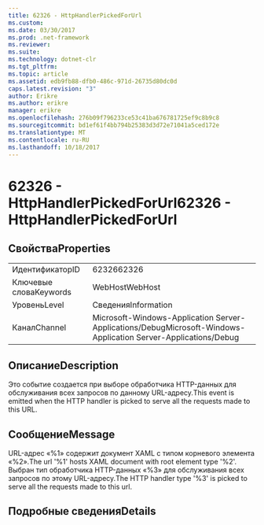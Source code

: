 ```yaml
---
title: 62326 - HttpHandlerPickedForUrl
ms.custom: 
ms.date: 03/30/2017
ms.prod: .net-framework
ms.reviewer: 
ms.suite: 
ms.technology: dotnet-clr
ms.tgt_pltfrm: 
ms.topic: article
ms.assetid: edb9fb88-dfb0-486c-971d-26735d80dc0d
caps.latest.revision: "3"
author: Erikre
ms.author: erikre
manager: erikre
ms.openlocfilehash: 276b09f796233ce53c41ba676781725ef9c8b9c8
ms.sourcegitcommit: bd1ef61f4bb794b25383d3d72e71041a5ced172e
ms.translationtype: MT
ms.contentlocale: ru-RU
ms.lasthandoff: 10/18/2017
---
```

# <a name="62326---httphandlerpickedforurl"></a><span data-ttu-id="72595-102">62326 - HttpHandlerPickedForUrl</span><span class="sxs-lookup"><span data-stu-id="72595-102">62326 - HttpHandlerPickedForUrl</span></span>
## <a name="properties"></a><span data-ttu-id="72595-103">Свойства</span><span class="sxs-lookup"><span data-stu-id="72595-103">Properties</span></span>  
  
|||  
|-|-|  
|<span data-ttu-id="72595-104">Идентификатор</span><span class="sxs-lookup"><span data-stu-id="72595-104">ID</span></span>|<span data-ttu-id="72595-105">62326</span><span class="sxs-lookup"><span data-stu-id="72595-105">62326</span></span>|  
|<span data-ttu-id="72595-106">Ключевые слова</span><span class="sxs-lookup"><span data-stu-id="72595-106">Keywords</span></span>|<span data-ttu-id="72595-107">WebHost</span><span class="sxs-lookup"><span data-stu-id="72595-107">WebHost</span></span>|  
|<span data-ttu-id="72595-108">Уровень</span><span class="sxs-lookup"><span data-stu-id="72595-108">Level</span></span>|<span data-ttu-id="72595-109">Сведения</span><span class="sxs-lookup"><span data-stu-id="72595-109">Information</span></span>|  
|<span data-ttu-id="72595-110">Канал</span><span class="sxs-lookup"><span data-stu-id="72595-110">Channel</span></span>|<span data-ttu-id="72595-111">Microsoft-Windows-Application Server-Applications/Debug</span><span class="sxs-lookup"><span data-stu-id="72595-111">Microsoft-Windows-Application Server-Applications/Debug</span></span>|  
  
## <a name="description"></a><span data-ttu-id="72595-112">Описание</span><span class="sxs-lookup"><span data-stu-id="72595-112">Description</span></span>  
 <span data-ttu-id="72595-113">Это событие создается при выборе обработчика HTTP-данных для обслуживания всех запросов по данному URL-адресу.</span><span class="sxs-lookup"><span data-stu-id="72595-113">This event is emitted when the HTTP handler is picked to serve all the requests made to this URL.</span></span>  
  
## <a name="message"></a><span data-ttu-id="72595-114">Сообщение</span><span class="sxs-lookup"><span data-stu-id="72595-114">Message</span></span>  
 <span data-ttu-id="72595-115">URL-адрес «%1» содержит документ XAML с типом корневого элемента «%2».</span><span class="sxs-lookup"><span data-stu-id="72595-115">The url '%1' hosts XAML document with root element type '%2'.</span></span> <span data-ttu-id="72595-116">Выбран тип обработчика HTTP-данных «%3» для обслуживания всех запросов по этому URL-адресу.</span><span class="sxs-lookup"><span data-stu-id="72595-116">The HTTP handler type '%3' is picked to serve all the requests made to this url.</span></span>  
  
## <a name="details"></a><span data-ttu-id="72595-117">Подробные сведения</span><span class="sxs-lookup"><span data-stu-id="72595-117">Details</span></span>
